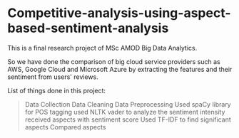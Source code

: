 # Competitive-analysis-using-aspect-based-sentiment-analysis

This is a final research project of MSc AMOD Big Data Analytics. 

So we have done the comparison of big cloud service providers such as AWS, Google Cloud and Microsoft Azure by extracting the features and their sentiment from users' reviews.

List of things done in this project:
> Data Collection
> Data Cleaning
> Data Preprocessing
> Used spaCy library for POS tagging
> used NLTK vader to analyze the sentiment intensity
> received aspects with sentiment score
> Used TF-IDF to find significant aspects
> Compared aspects
